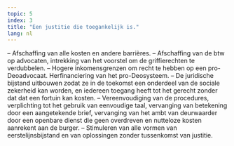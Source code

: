 ```yaml
---
topic: 5
index: 3
title: "Een justitie die toegankelijk is."
lang: nl
---
```

– Afschaffing van alle kosten en andere barrières.
– Afschaffing van de btw op advocaten, intrekking van het voorstel om de
griffierechten te verdubbelen.
– Hogere inkomensgrenzen om recht te hebben op een pro-Deoadvocaat.
Herfinanciering van het pro-Deosysteem.
– De juridische bijstand uitbouwen zodat ze in de toekomst een onderdeel van
de sociale zekerheid kan worden, en iedereen toegang heeft tot het gerecht
zonder dat dat een fortuin kan kosten.
– Vereenvoudiging van de procedures, verplichting tot het gebruik van
eenvoudige taal, vervanging van betekening door een aangetekende brief,
vervanging van het ambt van deurwaarder door een openbare dienst die geen
overdreven en nutteloze kosten aanrekent aan de burger.
– Stimuleren van alle vormen van eerstelijnsbijstand en van oplossingen zonder
tussenkomst van justitie.
